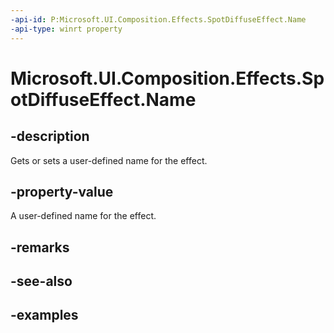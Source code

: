 ```yaml
---
-api-id: P:Microsoft.UI.Composition.Effects.SpotDiffuseEffect.Name
-api-type: winrt property
---
```


<!-- Property syntax.
public string Name { get;  set; }
-->

# Microsoft.UI.Composition.Effects.SpotDiffuseEffect.Name

## -description
Gets or sets a user-defined name for the effect.

## -property-value
A user-defined name for the effect.

## -remarks

## -see-also

## -examples

